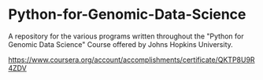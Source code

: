 # Python-for-Genomic-Data-Science
A repository for the various programs written throughout the "Python for Genomic Data Science" Course offered by Johns Hopkins University.

https://www.coursera.org/account/accomplishments/certificate/QKTP8U9R4ZDV
